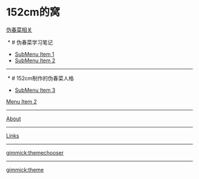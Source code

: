 
# 152cm的窝

[伪春菜相关]()

  * # 伪春菜学习笔记
  * [SubMenu Item 1](subitem1.md)
  * [SubMenu Item 2](subitem2.md)
  - - - -
  * # 152cm制作的伪春菜人格
  * [SubMenu Item 3](subitem3.md)

[Menu Item 2](item2.md)
- - - -
[About](about.md)
- - - -
[Links](links.md)
- - - -
[gimmick:themechooser](Theme)
- - - - 
[gimmick:theme](cosmo)
